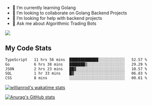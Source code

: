 
- 🌱 I’m currently learning Golang
- 👯 I’m looking to collaborate on Golang Backend Projects
- 🤔 I’m looking for help with backend projects
- 💬 Ask me about Algorithmic Trading Bots

![](https://github-profile-trophy.vercel.app/?username=kevinbarrero)

## My Code Stats

<!--START_SECTION:waka-->

```txt
TypeScript   11 hrs 56 mins  █████████████░░░░░░░░░░░░   52.57 %
Go           6 hrs 38 mins   ███████▒░░░░░░░░░░░░░░░░░   29.29 %
JSON         2 hrs 23 mins   ██▓░░░░░░░░░░░░░░░░░░░░░░   10.57 %
SQL          1 hr 33 mins    █▓░░░░░░░░░░░░░░░░░░░░░░░   06.83 %
CSS          8 mins          ░░░░░░░░░░░░░░░░░░░░░░░░░   00.61 %
```

<!--END_SECTION:waka-->

[![willianrod's wakatime stats](https://github-readme-stats.vercel.app/api/wakatime?username=holdandup&layout=compact&theme=react&custom_title=Wakatime%20All%20Time%20Stats&langs_count=8)](https://github.com/anuraghazra/github-readme-stats)

[![Anurag's GitHub stats](https://github-readme-stats.vercel.app/api?username=Kevinbarrero)](https://github.com/anuraghazra/github-readme-stats)




